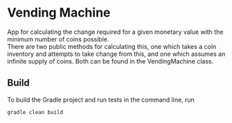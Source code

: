 # Vending Machine

App for calculating the change required for a given monetary value with the minimum number of coins possible.  
There are two public methods for calculating this, one which takes a coin inventory and attempts to take change from this, and one which assumes an infinite supply of coins. Both can be found in the VendingMachine class.


## Build

To build the Gradle project and run tests in the command line, run

```gradle clean build```
